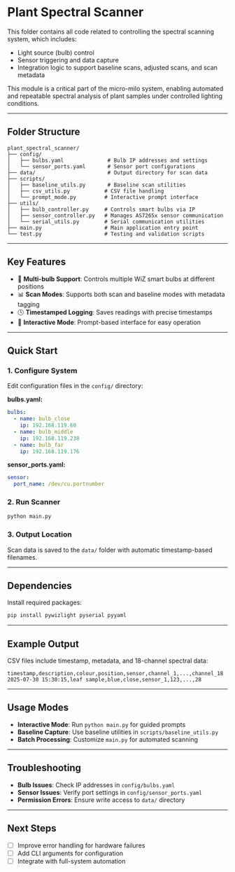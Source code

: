 # Plant Spectral Scanner

This folder contains all code related to controlling the spectral scanning system, which includes:

- Light source (bulb) control
- Sensor triggering and data capture
- Integration logic to support baseline scans, adjusted scans, and scan metadata

This module is a critical part of the micro-milo system, enabling automated and repeatable spectral analysis of plant samples under controlled lighting conditions.

---

## Folder Structure

```
plant_spectral_scanner/
├── config/
│   ├── bulbs.yaml              # Bulb IP addresses and settings
│   └── sensor_ports.yaml       # Sensor port configurations
├── data/                       # Output directory for scan data
├── scripts/
│   ├── baseline_utils.py       # Baseline scan utilities
│   ├── csv_utils.py           # CSV file handling
│   └── prompt_mode.py         # Interactive prompt interface
├── utils/
│   ├── bulb_controller.py     # Controls smart bulbs via IP
│   ├── sensor_controller.py   # Manages AS7265x sensor communication
│   └── serial_utils.py        # Serial communication utilities
├── main.py                    # Main application entry point
└── test.py                    # Testing and validation scripts
```

---

## Key Features

- 🔦 **Multi-bulb Support**: Controls multiple WiZ smart bulbs at different positions
- 📊 **Scan Modes**: Supports both scan and baseline modes with metadata tagging
- 🕓 **Timestamped Logging**: Saves readings with precise timestamps
- 🧪 **Interactive Mode**: Prompt-based interface for easy operation

---

## Quick Start

### 1. Configure System
Edit configuration files in the `config/` directory:

**bulbs.yaml:**
```yaml
bulbs:
  - name: bulb_close
    ip: 192.168.119.60
  - name: bulb_middle
    ip: 192.168.119.238
  - name: bulb_far
    ip: 192.168.119.176
```

**sensor_ports.yaml:**
```yaml
sensor:
  port_name: /dev/cu.portnumber 
```

### 2. Run Scanner
```bash
python main.py
```

### 3. Output Location
Scan data is saved to the `data/` folder with automatic timestamp-based filenames.

---

## Dependencies

Install required packages:
```bash
pip install pywizlight pyserial pyyaml
```

---

## Example Output

CSV files include timestamp, metadata, and 18-channel spectral data:
```csv
timestamp,description,colour,position,sensor,channel_1,...,channel_18
2025-07-30 15:30:15,leaf sample,blue,close,sensor_1,123,...,28
```

---

## Usage Modes

- **Interactive Mode**: Run `python main.py` for guided prompts
- **Baseline Capture**: Use baseline utilities in `scripts/baseline_utils.py`
- **Batch Processing**: Customize `main.py` for automated scanning

---

## Troubleshooting

- **Bulb Issues**: Check IP addresses in `config/bulbs.yaml`
- **Sensor Issues**: Verify port settings in `config/sensor_ports.yaml`
- **Permission Errors**: Ensure write access to `data/` directory

---

## Next Steps

- [ ] Improve error handling for hardware failures
- [ ] Add CLI arguments for configuration
- [ ] Integrate with full-system automation